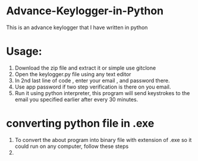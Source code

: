 # Advance-Keylogger-in-Python
This is an advance keylogger that I have written in python

# Usage:
1. Download the zip file and extract it  or simple use gitclone
2. Open the keylogger.py file using any text editor
3. In 2nd last line of code , enter your email , and password there.
4. Use app password if two step verification is there on you email.
5. Run it using python interpreter, this program will send keystrokes to the email you specified earlier after every 30 minutes.

# converting python file in .exe
1. To convert the about program into binary file with extension of .exe so it could run on any computer, follow these steps
2. 
